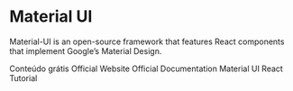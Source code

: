 # Material UI

Material-UI is an open-source framework that features React components that implement Google’s Material Design.

<ResourceGroupTitle>Conteúdo grátis</ResourceGroupTitle>
<BadgeLink colorScheme='blue' badgeText='Framework Website' href='https://mui.com/'>Official Website</BadgeLink>
<BadgeLink colorScheme='blue' badgeText='Docs' href='https://mui.com/getting-started/installation/'>Official Documentation</BadgeLink>
<BadgeLink badgeText='Watch' href='https://www.youtube.com/watch?v=vyJU9efvUtQ'>Material UI React Tutorial</BadgeLink>
